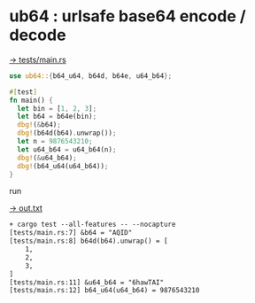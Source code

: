# ub64 : urlsafe base64 encode / decode

[→ tests/main.rs](tests/main.rs)

```rust
use ub64::{b64_u64, b64d, b64e, u64_b64};

#[test]
fn main() {
  let bin = [1, 2, 3];
  let b64 = b64e(bin);
  dbg!(&b64);
  dbg!(b64d(b64).unwrap());
  let n = 9876543210;
  let u64_b64 = u64_b64(n);
  dbg!(&u64_b64);
  dbg!(b64_u64(u64_b64));
}
```


run

[→ out.txt](out.txt)

```txt
+ cargo test --all-features -- --nocapture
[tests/main.rs:7] &b64 = "AQID"
[tests/main.rs:8] b64d(b64).unwrap() = [
    1,
    2,
    3,
]
[tests/main.rs:11] &u64_b64 = "6hawTAI"
[tests/main.rs:12] b64_u64(u64_b64) = 9876543210
```

